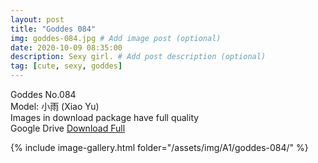 ```yaml
---
layout: post
title: "Goddes 084"
img: goddes-084.jpg # Add image post (optional)
date: 2020-10-09 08:35:00
description: Sexy girl. # Add post description (optional)
tag: [cute, sexy, goddes]
---
```

Goddes No.084  
Model: 小雨 (Xiao Yu)                                          
Images in download package have full quality                    
Google Drive [Download Full](http://gestyy.com/ee8gI7)

{% include image-gallery.html folder="/assets/img/A1/goddes-084/" %}
